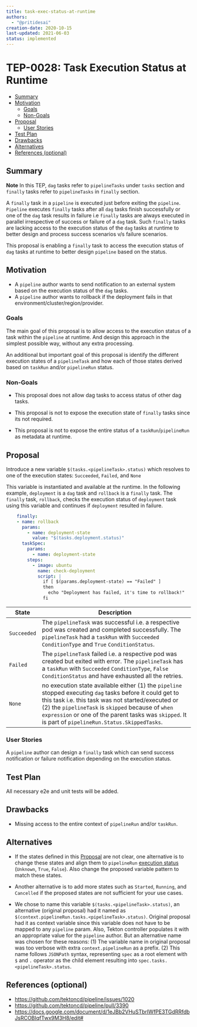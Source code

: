 ```yaml
---
title: task-exec-status-at-runtime
authors:
  - "@pritidesai"
creation-date: 2020-10-15
last-updated: 2021-06-03
status: implemented
---
```


# TEP-0028: Task Execution Status at Runtime

<!-- toc -->
- [Summary](#summary)
- [Motivation](#motivation)
  - [Goals](#goals)
  - [Non-Goals](#non-goals)
- [Proposal](#proposal)
  - [User Stories](#user-stories)
- [Test Plan](#test-plan)
- [Drawbacks](#drawbacks)
- [Alternatives](#alternatives)
- [References (optional)](#references-optional)
<!-- /toc -->

## Summary

**Note** In this TEP, `dag` tasks refer to `pipelineTasks` under `tasks` section and `finally` tasks refer to `pipelineTasks` in `finally` section.

A `finally` task in a `pipeline` is executed just before exiting the `pipeline`. `Pipeline` executes `finally` tasks
after all `dag` tasks finish successfully or one of the `dag` task results in failure i.e `finally` tasks are always
executed in parallel irrespective of success or failure of a `dag` task. Such `finally` tasks are lacking access to the
execution status of the `dag` tasks at runtime to better design and process success scenarios v/s failure scenarios.

This proposal is enabling a `finally` task to access the execution status of `dag` tasks at runtime to better design
`pipeline` based on the status.

## Motivation

* A `pipeline` author wants to send notification to an external system based on the execution status of the `dag` tasks. 
* A `pipeline` author wants to rollback if the deployment fails in that environment/cluster/region/provider.

### Goals

The main goal of this proposal is to allow access to the execution status of a task within the `pipeline` at runtime.
And design this approach in the simplest possible way, without any extra processing. 

An additional but important goal of this proposal is identify the different execution states of a `pipelineTask` and
how each of those states derived based on `taskRun` and/or `pipelineRun` status.

### Non-Goals

* This proposal does not allow dag tasks to access status of other dag tasks.

* This proposal is not to expose the execution state of `finally` tasks since its not required.
 
* This proposal is not to expose the entire status of a `taskRun`/`pipelineRun` as metadata at runtime.

## Proposal

Introduce a new variable `$(tasks.<pipelineTask>.status)` which resolves to one of the execution states: `Succeeded`, `Failed`, and `None`

This variable is instantiated and available at the runtime. In the following example, `deployment` is a `dag` task and `rollback` is a `finally` task. The `finally` task, `rollback`, checks the execution status of `deployment` task using this variable and continues if `deployment` resulted in failure.

```yaml
    finally:
    - name: rollback
      params:
        - name: deployment-state
          value: "$(tasks.deployment.status)"
      taskSpec:
        params:
          - name: deployment-state
        steps:
          - image: ubuntu
            name: check-deployment
            script: |
              if [ $(params.deployment-state) == "Failed" ]
              then
                echo "Deployment has failed, it's time to rollback!"
              fi
```

| State | Description |
| ----- | ----------- |
| `Succeeded` | The `pipelineTask` was successful i.e. a respective pod was created and completed successfully. The `pipelineTask` had a `taskRun` with `Succeeded` `ConditionType` and  `True` `ConditionStatus`. |
| `Failed` | The `pipelineTask` failed i.e. a respective pod was created but exited with error. The `pipelineTask` has a `taskRun` with `Succeeded` `ConditionType`,  `False` `ConditionStatus` and have exhausted all the retries. |
| `None` | no execution state available either (1) the `pipeline` stopped executing `dag` tasks before it could get to this task i.e. this task was not started/executed  or (2) the `pipelineTask` is `skipped` because of `when expression` or one of the parent tasks was `skipped`. It is part of `pipelineRun.Status.SkippedTasks`. |

### User Stories

A `pipeline` author can design a `finally` task which can send success notification or failure notification depending
on the execution status. 

## Test Plan

All necessary e2e and unit tests will be added.

## Drawbacks

* Missing access to the entire context of `pipelineRun` and/or `taskRun`.

## Alternatives

* If the states defined in this [Proposal](#proposal) are not clear, one alternative is to change these states and align them
to `pipelineRun` [execution status](https://github.com/tektoncd/pipeline/blob/main/docs/pipelineruns.md#monitoring-execution-status) (`Unknown`, `True`, `False`). Also change the proposed variable pattern to match these states.

* Another alternative is to add more states such as `Started`, `Running`, and `Cancelled` if the proposed states are
not sufficient for your use cases.

* We chose to name this variable `$(tasks.<pipelineTask>.status)`, an alternative (original proposal) had it named as
`$(context.pipelineRun.tasks.<pipelineTask>.status)`. Original proposal had it as context variable since this variable
does not have to be mapped to any `pipeline` param. Also, Tekton controller populates it with an appropriate value for the
`pipeline` author. But an alternative name was chosen for these reasons:
(1) The variable name in original proposal was too verbose with extra `context.pipelineRun` as a prefix.
(2) This name follows `JSONPath` syntax, representing `spec` as a root element with `$` and `.` operator as the child
element resulting into `spec.tasks.<pipelineTask>.status`.

## References (optional)

* https://github.com/tektoncd/pipeline/issues/1020
* https://github.com/tektoncd/pipeline/pull/3390
* https://docs.google.com/document/d/1eJBb2VHuSTbrIWfPE3TGdRRfdbJsRCOBIqfTwx9M3H8/edit#
